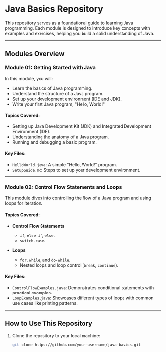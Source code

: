 # **Java Basics Repository**  
This repository serves as a foundational guide to learning Java programming. Each module is designed to introduce key concepts with examples and exercises, helping you build a solid understanding of Java.  

---

## **Modules Overview**  

### **Module 01: Getting Started with Java**  
In this module, you will:  
- Learn the basics of Java programming.  
- Understand the structure of a Java program.  
- Set up your development environment (IDE and JDK).  
- Write your first Java program, "Hello, World!"  

#### **Topics Covered:**  
- Setting up Java Development Kit (JDK) and Integrated Development Environment (IDE).  
- Understanding the anatomy of a Java program.  
- Running and debugging a basic program.  

#### **Key Files:**  
- `HelloWorld.java`: A simple "Hello, World!" program.  
- `SetupGuide.md`: Steps to set up your development environment.  

---

### **Module 02: Control Flow Statements and Loops**  
This module dives into controlling the flow of a Java program and using loops for iteration.  

#### **Topics Covered:**  
- **Control Flow Statements**  
  - `if`, `else if`, `else`.  
  - `switch-case`.  

- **Loops**  
  - `for`, `while`, and `do-while`.  
  - Nested loops and loop control (`break`, `continue`).  

#### **Key Files:**  
- `ControlFlowExamples.java`: Demonstrates conditional statements with practical examples.  
- `LoopExamples.java`: Showcases different types of loops with common use cases like printing patterns.  

---

## **How to Use This Repository**  
1. Clone the repository to your local machine:  
   ```bash  
   git clone https://github.com/your-username/java-basics.git  
